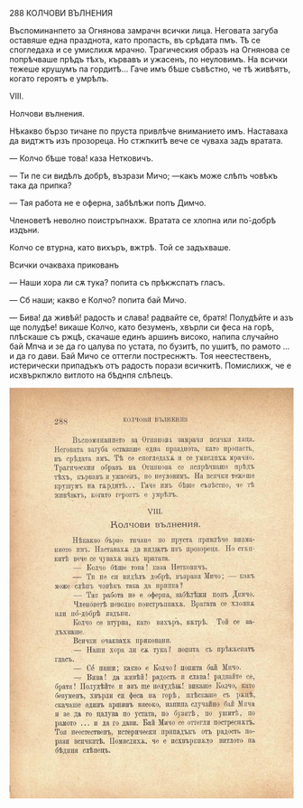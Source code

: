 ﻿288	КОЛЧОВИ ВЪЛНЕНИЯ

Въспоминанпето за Огнянова замрачн всички лица. Неговата загуба оставяше една празднота, като пропасть, въ срѣдата пмъ. Тѣ се спогледаха и се умислихѫ мрачно. Трагическия образъ на Огнянова се попрѣчваше прѣдъ тѣхъ, кървавъ и ужасенъ, по неуловимъ. На всички тежеше крушумъ па гордитѣ... Гаче имъ бѣше съвѣстно, че тѣ живѣятъ, когато героятъ е умрѣлъ.

VIII.

Нолчови вълнения.

Нѣкакво бързо тичане по пруста привлѣче вниманието имъ. Наставаха да видтжтъ изъ прозореца. Но стжпкитѣ вече се чуваха задъ вратата.

— Колчо бѣше това! каза Нетковичъ.

— Ти пе си видѣлъ добрѣ, възрази Мичо; —какъ може слѣпъ човѣкъ така да припка?

— Тая работа не е оферна, забѣлѣжи попъ Димчо.

Членоветѣ неволно поистръпнахж. Вратата се хлопна или по́-добрѣ издъни.

Колчо се втурна, като вихъръ, вжтрѣ. Той се задъхваше.

Всички очакваха прикованъ

— Наши хора ли сѫ тука? попита съ прѣкжспатъ гласъ.

— Сб наши; какво е Колчо? попита бай Мичо.

— Бива! да живѣй! радость и слава! радвайте се, братя! Полудѣйте и азъ ще полудѣе! викаше Колчо, като безуменъ, хвърли си феса на горѣ, плѣскаше съ ржцѣ, скачаше единъ аршинъ високо, напипа случайно бай Мпча и зе да го цалува по устата, по бузитѣ, по ушитѣ, по рамото ... и да го дави. Бай Мичо се оттегли постреснжтъ. Тоя неестественъ, истерически припадъкъ отъ радость порази всичкитѣ. Помислихж, че е исхвъркпжло витлото на бѣднпя слѣпецъ.

![original](images/325.jpg)

